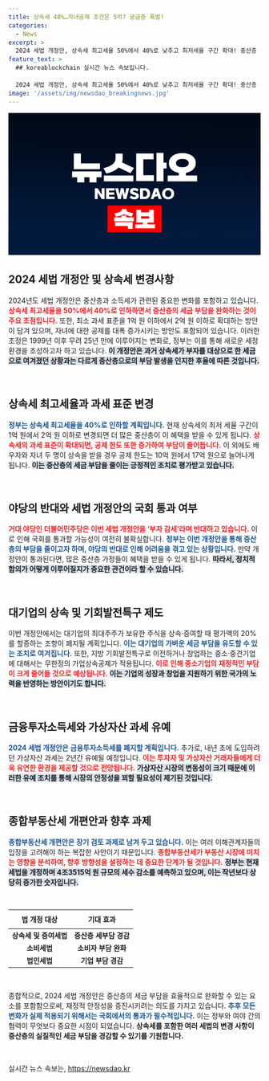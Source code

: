 ```yaml
---
title: 상속세 40%…자녀공제 조건은 5억? 궁금증 폭발!
categories:
  - News
excerpt: >
  2024 세법 개정안, 상속세 최고세율 50%에서 40%로 낮추고 최저세율 구간 확대! 중산층 부담 완화 목표이지만, 야당 반발로 국회 통과 여부는 미지수. 25년 만의 대개편, 과세 체계의 변화를 놓치지 마세요!
feature_text: >
  ## koreablockchain 실시간 뉴스 속보입니다.

  2024 세법 개정안, 상속세 최고세율 50%에서 40%로 낮추고 최저세율 구간 확대! 중산층 부담 완화 목표이지만, 야당 반발로 국회 통과 여부는 미지수. 25년 만의 대개편, 과세 체계의 변화를 놓치지 마세요!
image: '/assets/img/newsdao_breakingnews.jpg'
---
```


<p><img src="/assets/img/newsdao_breakingnews.jpg" alt="koreablockchain 속보" /></p>

<h2 data-ke-size="size26">2024 세법 개정안 및 상속세 변경사항</h2>

<p data-ke-size="size16">2024년도 세법 개정안은 중산층과 소득세가 관련된 중요한 변화를 포함하고 있습니다. <b><span style="color: #ee2323;">상속세 최고세율을 50%에서 40%로 인하하면서 중산층의 세금 부담을 완화하는 것이 주요 초점입니다.</span></b> 또한, 최소 과세 표준을 1억 원 이하에서 2억 원 이하로 확대하는 방안이 담겨 있으며, 자녀에 대한 공제를 대폭 증가시키는 방안도 포함되어 있습니다. 이러한 조정은 1999년 이후 무려 25년 만에 이루어지는 변화로, 정부는 이를 통해 새로운 세정 환경을 조성하고자 하고 있습니다. <b><span style="background-color: #21538527;">이 개정안은 과거 상속세가 부자를 대상으로 한 세금으로 여겨졌던 상황과는 다르게 중산층으로의 부담 발생을 인지한 후율에 따른 것입니다.</span></b></p>

<p data-ke-size="size16">&nbsp;</p>

<h2 data-ke-size="size26">상속세 최고세율과 과세 표준 변경</h2>

<p data-ke-size="size16"><b><span style="color: #1a5490;">정부는 상속세 최고세율을 40%로 인하할 계획입니다.</span></b> 현재 상속세의 최저 세율 구간이 1억 원에서 2억 원 이하로 변경되면 더 많은 중산층이 이 혜택을 받을 수 있게 됩니다. <b><span style="color: #ee2323;">상속세의 과세 표준이 확대되면, 공제 한도 또한 증가하여 부담이 줄어듭니다.</span></b> 이 외에도 배우자와 자녀 두 명이 상속을 받을 경우 공제 한도는 10억 원에서 17억 원으로 늘어나게 됩니다. <b><span style="background-color: #21538527;">이는 중산층의 세금 부담을 줄이는 긍정적인 조치로 평가받고 있습니다.</span></b></p>

<p data-ke-size="size16">&nbsp;</p>

<h2 data-ke-size="size26">야당의 반대와 세법 개정안의 국회 통과 여부</h2>

<p data-ke-size="size16"><b><span style="color: #ee2323;">거대 야당인 더불어민주당은 이번 세법 개정안을 ‘부자 감세’라며 반대하고 있습니다.</span></b> 이로 인해 국회를 통과할 가능성이 여전히 불확실합니다. <b><span style="color: #1a5490;">정부는 이번 개정안을 통해 중산층의 부담을 줄이고자 하며, 야당의 반대로 인해 어려움을 겪고 있는 상황입니다.</span></b> 만약 개정안이 통과된다면, 많은 중산층 가정들이 혜택을 받을 수 있게 됩니다. <b><span style="background-color: #21538527;">따라서, 정치적 합의가 어떻게 이루어질지가 중요한 관건이라 할 수 있습니다.</span></b></p>

<p data-ke-size="size16">&nbsp;</p>

<h2 data-ke-size="size26">대기업의 상속 및 기회발전특구 제도</h2>

<p data-ke-size="size16">이번 개정안에서는 대기업의 최대주주가 보유한 주식을 상속·증여할 때 평가액의 20%를 할증하는 조항이 폐지될 계획입니다. <b><span style="color: #1a5490;">이는 대기업의 가벼운 세금 부담을 유도할 수 있는 조치로 여겨집니다.</span></b> 또한, 지방 기회발전특구로 이전하거나 창업하는 중소·중견기업에 대해서는 무한정의 가업상속공제가 적용됩니다. <b><span style="color: #ee2323;">이로 인해 중소기업의 재정적인 부담이 크게 줄어들 것으로 예상됩니다.</span></b> <b><span style="background-color: #21538527;">이는 기업의 성장과 창업을 지원하기 위한 국가의 노력을 반영하는 방안이기도 합니다.</span></b></p>

<p data-ke-size="size16">&nbsp;</p>

<h2 data-ke-size="size26">금융투자소득세와 가상자산 과세 유예</h2>

<p data-ke-size="size16"><b><span style="color: #1a5490;">2024 세법 개정안은 금융투자소득세를 폐지할 계획입니다.</span></b> 추가로, 내년 초에 도입하려던 가상자산 과세는 2년간 유예될 예정입니다. <b><span style="color: #ee2323;">이는 투자자 및 가상자산 거래자들에게 더욱 유연한 환경을 제공할 것으로 전망됩니다.</span></b> <b><span style="background-color: #21538527;">가상자산 시장의 변동성이 크기 때문에 이러한 유예 조치를 통해 시장의 안정성을 꾀할 필요성이 제기된 것입니다.</span></b></p>

<p data-ke-size="size16">&nbsp;</p>

<h2 data-ke-size="size26">종합부동산세 개편안과 향후 과제</h2>

<p data-ke-size="size16"><b><span style="color: #1a5490;">종합부동산세 개편안은 장기 검토 과제로 남겨 두고 있습니다.</span></b> 이는 여러 이해관계자들의 입장을 고려해야 하는 복잡한 사안이기 때문입니다. <b><span style="color: #ee2323;">종합부동산세가 부동산 시장에 미치는 영향을 분석하여, 향후 방향성을 설정하는 데 중요한 단계가 될 것입니다.</span></b> <b><span style="background-color: #21538527;">정부는 현재 세법을 개정하며 4조3515억 원 규모의 세수 감소를 예측하고 있으며, 이는 작년보다 상당히 증가한 숫자입니다.</span></b></p>

<p data-ke-size="size16">&nbsp;</p>

<table style="width:100%; border-collapse:collapse;">
<thead>
<tr>
<th style="width:50%; text-align: center; height: 30px;"><b>법 개정 대상</b></th>
<th style="width:50%; text-align: center; height: 30px;"><b>기대 효과</b></th>
</tr>
</thead>
<tbody>
<tr>
<td style="text-align: center; height: 17px;"><b>상속세 및 증여세법</b></td>
<td style="text-align: center; height: 17px;"><b>중산층 세부담 경감</b></td>
</tr>
<tr>
<td style="text-align: center; height: 17px;"><b>소비세법</b></td>
<td style="text-align: center; height: 17px;"><b>소비자 부담 완화</b></td>
</tr>
<tr>
<td style="text-align: center; height: 17px;"><b>법인세법</b></td>
<td style="text-align: center; height: 17px;"><b>기업 부담 경감</b></td>
</tr>
</tbody>
</table>

<p data-ke-size="size16">&nbsp;</p>

<p data-ke-size="size16">종합적으로, 2024 세법 개정안은 중산층의 세금 부담을 효율적으로 완화할 수 있는 요소를 포함함으로써, 재정적 안정성을 증진시키려는 의도를 가지고 있습니다. <b><span style="color: #1a5490;">추후 모든 변화가 실제 적용되기 위해서는 국회에서의 통과가 필수적입니다.</span></b> 이는 정부와 여야 간의 협력이 무엇보다 중요한 시점이 되었습니다. <b><span style="ee2323;">상속세를 포함한 여러 세법의 변경 사항이 중산층의 실질적인 세금 부담을 경감할 수 있기를 기원합니다.</span></b></p>

<p data-ke-size="size16">&nbsp;</p>
실시간 뉴스 속보는, <a href="https://newsdao.kr" rel="dofollow">https://newsdao.kr</a>


